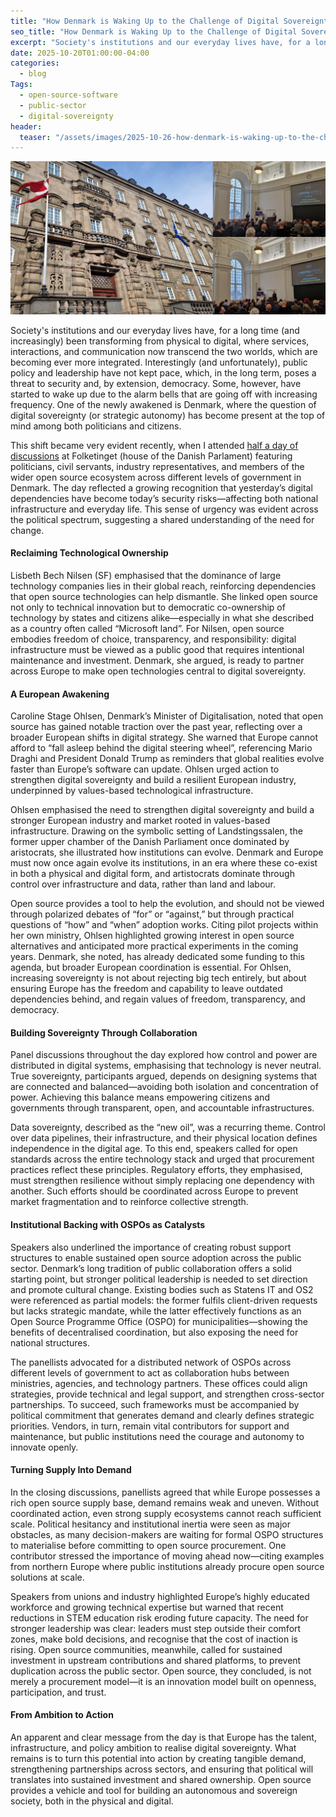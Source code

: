 ```yaml
---
title: "How Denmark is Waking Up to the Challenge of Digital Sovereignty"
seo_title: "How Denmark is Waking Up to the Challenge of Digital Sovereignty"
excerpt: "Society's institutions and our everyday lives have, for a long time (and increasingly) been transforming from physical to digital, where services, interactions, and communication now transcend the two worlds, which are becoming ever more integrated. Interestingly (and unfortunately), public policy and leadership have not kept pace, which, in the long term, poses a threat to security and, by extension, democracy. Some, however, have started to wake up due to the alarm bells that are going off with increasing frequency. One of the newly awakened is Denmark, where the question of digital sovereignty (or strategic autonomy) has become present at the top of mind among both politicians and citizens."
date: 2025-10-20T01:00:00-04:00
categories:
  - blog
Tags:
  - open-source-software
  - public-sector
  - digital-sovereignty
header:
  teaser: "/assets/images/2025-10-26-how-denmark-is-waking-up-to-the-challenge-of-digital-sovereignty/teaser.png"
---
```



<div class="thumbnail-container">
<img src="/assets/images/2025-10-26-how-denmark-is-waking-up-to-the-challenge-of-digital-sovereignty/teaser.png" alt=""></div>



Society's institutions and our everyday lives have, for a long time (and increasingly) been transforming from physical to digital, where services, interactions, and communication now transcend the two worlds, which are becoming ever more integrated. Interestingly (and unfortunately), public policy and leadership have not kept pace, which, in the long term, poses a threat to security and, by extension, democracy. Some, however, have started to wake up due to the alarm bells that are going off with increasing frequency. One of the newly awakened is Denmark, where the question of digital sovereignty (or strategic autonomy) has become present at the top of mind among both politicians and citizens.

This shift became very evident recently, when I attended [half a day of discussions](https://openforumeurope.org/event/ofe-capital-series-denmark/) at Folketinget (house of the Danish Parlament) featuring politicians, civil servants, industry representatives, and members of the wider open source ecosystem across different levels of government in Denmark. The day reflected a growing recognition that yesterday’s digital dependencies have become today’s security risks—affecting both national infrastructure and everyday life. This sense of urgency was evident across the political spectrum, suggesting a shared understanding of the need for change.

#### Reclaiming Technological Ownership
Lisbeth Bech Nilsen (SF) emphasised that the dominance of large technology companies lies in their global reach, reinforcing dependencies that open source technologies can help dismantle. She linked open source not only to technical innovation but to democratic co-ownership of technology by states and citizens alike—especially in what she described as a country often called “Microsoft land”. For Nilsen, open source embodies freedom of choice, transparency, and responsibility: digital infrastructure must be viewed as a public good that requires intentional maintenance and investment. Denmark, she argued, is ready to partner across Europe to make open technologies central to digital sovereignty.

#### A European Awakening
Caroline Stage Ohlsen, Denmark’s Minister of Digitalisation, noted that open source has gained notable traction over the past year, reflecting over a broader European shifts in digital strategy. She warned that Europe cannot afford to “fall asleep behind the digital steering wheel”, referencing Mario Draghi and President Donald Trump as reminders that global realities evolve faster than Europe’s software can update. Ohlsen urged action to strengthen digital sovereignty and build a resilient European industry, underpinned by values-based technological infrastructure.

Ohlsen emphasised the need to strengthen digital sovereignty and build a stronger European industry and market rooted in values-based infrastructure. Drawing on the symbolic setting of Landstingssalen, the former upper chamber of the Danish Parliament once dominated by aristocrats, she illustrated how institutions can evolve. Denmark and Europe must now once again evolve its institutions, in an era where these co-exist in both a physical and digital form, and artistocrats dominate through control over infrastructure and data, rather than land and labour.

Open source provides a tool to help the evolution, and should not be viewed through polarized debates of “for” or “against,” but through practical questions of “how” and “when” adoption works. Citing pilot projects within her own ministry, Ohlsen highlighted growing interest in open source alternatives and anticipated more practical experiments in the coming years. Denmark, she noted, has already dedicated some funding to this agenda, but broader European coordination is essential. For Ohlsen, increasing sovereignty is not about rejecting big tech entirely, but about ensuring Europe has the freedom and capability to leave outdated dependencies behind, and regain values of freedom, transparency, and democracy.

#### Building Sovereignty Through Collaboration
Panel discussions throughout the day explored how control and power are distributed in digital systems, emphasising that technology is never neutral. True sovereignty, participants argued, depends on designing systems that are connected and balanced—avoiding both isolation and concentration of power. Achieving this balance means empowering citizens and governments through transparent, open, and accountable infrastructures.

Data sovereignty, described as the “new oil”, was a recurring theme. Control over data pipelines, their infrastructure, and their physical location defines independence in the digital age. To this end, speakers called for open standards across the entire technology stack and urged that procurement practices reflect these principles. Regulatory efforts, they emphasised, must strengthen resilience without simply replacing one dependency with another. Such efforts should be coordinated across Europe to prevent market fragmentation and to reinforce collective strength.

#### Institutional Backing with OSPOs as Catalysts
Speakers also underlined the importance of creating robust support structures to enable sustained open source adoption across the public sector. Denmark’s long tradition of public collaboration offers a solid starting point, but stronger political leadership is needed to set direction and promote cultural change. Existing bodies such as Statens IT and OS2 were referenced as partial models: the former fulfils client-driven requests but lacks strategic mandate, while the latter effectively functions as an Open Source Programme Office (OSPO) for municipalities—showing the benefits of decentralised coordination, but also exposing the need for national structures.

The panellists advocated for a distributed network of OSPOs across different levels of government to act as collaboration hubs between ministries, agencies, and technology partners. These offices could align strategies, provide technical and legal support, and strengthen cross-sector partnerships. To succeed, such frameworks must be accompanied by political commitment that generates demand and clearly defines strategic priorities. Vendors, in turn, remain vital contributors for support and maintenance, but public institutions need the courage and autonomy to innovate openly. 

#### Turning Supply Into Demand
In the closing discussions, panellists agreed that while Europe possesses a rich open source supply base, demand remains weak and uneven. Without coordinated action, even strong supply ecosystems cannot reach sufficient scale. Political hesitancy and institutional inertia were seen as major obstacles, as many decision-makers are waiting for formal OSPO structures to materialise before committing to open source procurement. One contributor stressed the importance of moving ahead now—citing examples from northern Europe where public institutions already procure open source solutions at scale.

Speakers from unions and industry highlighted Europe’s highly educated workforce and growing technical expertise but warned that recent reductions in STEM education risk eroding future capacity. The need for stronger leadership was clear: leaders must step outside their comfort zones, make bold decisions, and recognise that the cost of inaction is rising. Open source communities, meanwhile, called for sustained investment in upstream contributions and shared platforms, to prevent duplication across the public sector. Open source, they concluded, is not merely a procurement model—it is an innovation model built on openness, participation, and trust.

#### From Ambition to Action
An apparent and clear message from the day is that Europe has the talent, infrastructure, and policy ambition to realise digital sovereignty. What remains is to turn this potential into action by creating tangible demand, strengthening partnerships across sectors, and ensuring that political will translates into sustained investment and shared ownership. Open source provides a vehicle and tool for building an autonomous and sovereign society, both in the physical and digital.